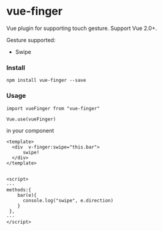 # vue-finger

Vue plugin for  supporting touch gesture. Support Vue 2.0+.

Gesture supported:

+ Swipe




### Install

```
npm install vue-finger --save
```

### Usage

```
import vueFinger from "vue-finger"

Vue.use(vueFinger)

```

in your component

```
<template>
  <div  v-finger:swipe="this.bar">
      swipe!
  </div>
</template>


<script>
···
methods:{
    bar(e){
      console.log("swipe", e.direction)
    }
 },
···
</script>

```